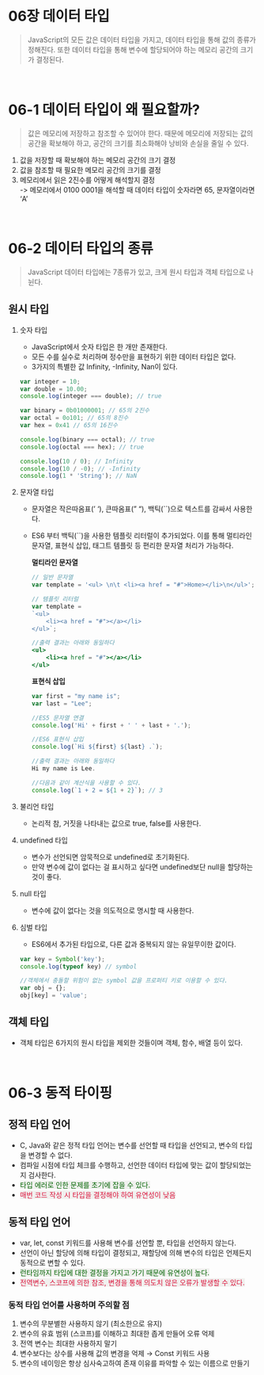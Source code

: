 # 06장 데이터 타입

> JavaScript의 모든 값은 데이터 타입을 가지고, 데이터 타입을 통해 값의 종류가 정해진다.
또한 데이터 타입을 통해 변수에 할당되어야 하는 메모리 공간의 크기가 결정된다.

<br/>

# 06-1 데이터 타입이 왜 필요할까?

> 값은 메모리에 저장하고 참조할 수 있어야 한다. 
때문에 메모리에 저장되는 값의 공간을 확보해야 하고,
공간의 크기를 최소화해야 낭비와 손실을 줄일 수 있다.
> 
1. 값을 저장할 때 확보해야 하는 메모리 공간의 크기 결정
2. 값을 참조할 때 필요한 메모리 공간의 크기를 결정
3. 메모리에서 읽은 2진수를 어떻게 해석할지 결정 <br/>
    -> 메모리에서 0100 0001을 해석할 때 데이터 타입이 숫자라면 65, 문자열이라면 ‘A’

<br/>

# 06-2 데이터 타입의 종류

> JavaScript 데이터 타입에는 7종류가 있고, 크게 원시 타입과 객체 타입으로 나뉜다.


## 원시 타입

1. 숫자 타입 
    - JavaScript에서 숫자 타입은 한 개만 존재한다.
    - 모든 수를 실수로 처리하며 정수만을 표현하기 위한 데이터 타입은 없다.
    - 3가지의 특별한 값 Infinity, -Infinity, Nan이 있다.
    
    ```jsx
    var integer = 10;
    var double = 10.00;
    console.log(integer === double); // true
    
    var binary = 0b01000001; // 65의 2진수
    var octal = 0o101; // 65의 8진수
    var hex = 0x41 // 65의 16진수
    
    console.log(binary === octal); // true
    console.log(octal === hex); // true
    
    console.log(10 / 0); // Infinity
    console.log(10 / -0); // -Infinity
    console.log(1 * 'String'); // NaN
    ```
    
2. 문자열 타입
    - 문자열은 작은따옴표(’ ‘), 큰따옴표(” “), 백틱(``)으로 텍스트를 감싸서 사용한다.
    - ES6 부터 백틱(``)을 사용한 템플릿 리터럴이 추가되었다.
    이를 통해 멀티라인 문자열, 표현식 삽입, 태그트 템플릿 등 편리한 문자열 처리가 가능하다.
        
        
        **멀티라인 문자열**
        
        ```jsx
        // 일반 문자열
        var template = '<ul> \n\t <li><a href = "#">Home></li>\n</ul>';
        
        // 템플릿 리터럴
        var template = 
        `<ul>
        	<li><a href = "#"></a></li>
        </ul>`;
        
        //출력 결과는 아래와 동일하다
        <ul>
        	<li><a href = "#"></a></li>
        </ul>
        ```
        
        **표현식 삽입**
        
        ```jsx
        var first = "my name is";
        var last = "Lee";
        
        //ES5 문자열 연결
        console.log('Hi' + first + ' ' + last + '.');
        
        //ES6 표현식 삽입
        console.log(`Hi ${first} ${last} .`);
        
        //출력 결과는 아래와 동일하다
        Hi my name is Lee.
        
        //다음과 같이 계산식을 사용할 수 있다.
        console.log(`1 + 2 = ${1 + 2}`); // 3
        
        ```
        
    
3. 불리언 타입
    - 논리적 참, 거짓을 나타내는 값으로 true, false를 사용한다.
4. undefined 타입
    - 변수가 선언되면 암묵적으로 undefined로 초기화된다.
    - 만약 변수에 값이 없다는 걸 표시하고 싶다면 undefined보단 null을 할당하는 것이 좋다.
5. null 타입
    - 변수에 값이 없다는 것을 의도적으로 명시할 때 사용한다.
6. 심벌 타입
    - ES6에서 추가된 타입으로, 다른 값과 중복되지 않는 유일무이한 값이다.
    
    ```jsx
    var key = Symbol('key');
    console.log(typeof key) // symbol
    
    //객체에서 충돌할 위험이 없는 symbol 값을 프로퍼티 키로 이용할 수 있다.
    var obj = {};
    obj[key] = 'value';
    ```
    

## 객체 타입

- 객체 타입은 6가지의 원시 타입을 제외한 것들이며 객체, 함수, 배열 등이 있다.

<br/>

# 06-3 동적 타이핑

## 정적 타입 언어

- C, Java와 같은 정적 타입 언어는 변수를 선언할 때 타입을 선언되고, 변수의 타입을 변경할 수 없다.
- 컴파일 시점에 타입 체크를 수행하고, 선언한 데이터 타입에 맞는 값이 할당되었는지 검사한다.
- <span style="color:DarkGreen; background-color:#F1F1EF;"> 타입 에러로 인한 문제를 초기에 잡을 수 있다.</span>
- <span style="color:Crimson; background-color:#F1F1EF;">매번 코드 작성 시 타입을 결정해야 하여 유연성이 낮음 </span>

## 동적 타입 언어

- var, let, const 키워드를 사용해 변수를 선언할 뿐, 타입을 선언하지 않는다.
- 선언이 아닌 할당에 의해 타입이 결정되고, 재할당에 의해 변수의 타입은 언제든지 동적으로 변할 수 있다.
- <span style="color:DarkGreen; background-color:#F1F1EF;"> 런타임까지 타입에 대한 결정을 가지고 가기 때문에 유연성이 높다. </span>
- <span style="color:Crimson; background-color:#F1F1EF;">전역변수, 스코프에 의한 참조, 변경을 통해 의도치 않은 오류가 발생할 수 있다.</span>

### 동적 타입 언어를 사용하며 주의할 점

1. 변수의 무분별한 사용하지 않기 (최소한으로 유지)
2. 변수의 유효 범위 (스코프)를 이해하고 최대한 좁게 만들어 오류 억제
3. 전역 변수는 최대한 사용하지 말기 
4. 변수보다는 상수를 사용해 값의 변경을 억제 → Const 키워드 사용
5. 변수의 네이밍은 항상 심사숙고하여 존재 이유를 파악할 수 있는 이름으로 만들기